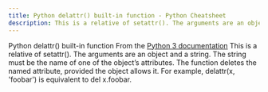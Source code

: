 ```yaml
---
title: Python delattr() built-in function - Python Cheatsheet
description: This is a relative of setattr(). The arguments are an object and a string. The string must be the name of one of the object’s attributes. The function deletes the named attribute, provided the object allows it. For example, delattr(x, 'foobar') is equivalent to del x.foobar.
---
```


<base-title :title="frontmatter.title" :description="frontmatter.description">
Python delattr() built-in function
</base-title>

<base-disclaimer>
  <base-disclaimer-title>
    From the <a target="_blank" href="https://docs.python.org/3/library/functions.html#delattr">Python 3 documentation</a>
  </base-disclaimer-title>
  <base-disclaimer-content>
   This is a relative of setattr(). The arguments are an object and a string. The string must be the name of one of the object’s attributes. The function deletes the named attribute, provided the object allows it. For example, delattr(x, 'foobar') is equivalent to del x.foobar.
  </base-disclaimer-content>
</base-disclaimer>

<!-- remove this tag to start editing this page -->
<empty-section />
<!-- remove this tag to start editing this page -->

